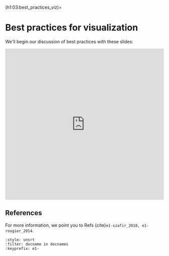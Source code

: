 (h1:03:best_practices_viz)=
# Best practices for visualization

We'll begin our discussion of best practices with these slides:

<iframe src="https://docs.google.com/presentation/d/e/2PACX-1vTgVNY89Wa8P9kMfUCgnhI40nd6T_4fSAYcYWsmpmCHekZex2oR2qsWWr1VazoUf5sZfhPuAccyFfrk/embed?start=false&loop=false&delayms=3000" frameborder="0" width="100%" height="480" allowfullscreen="true" mozallowfullscreen="true" webkitallowfullscreen="true"></iframe>



## References

For more information, we point you to Refs {cite}`e1-szafir_2018, e1-rougier_2014`.

```{bibliography}
:style: unsrt
:filter: docname in docnames
:keyprefix: e1-
```


